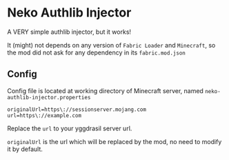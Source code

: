# Neko Authlib Injector

A VERY simple authlib injector, but it works!

It (might) not depends on any version of `Fabric Loader` and `Minecraft`, so the mod did not ask for any dependency in its `fabric.mod.json`

## Config

Config file is located at working directory of Minecraft server, named `neko-authlib-injector.properties`

```properties
originalUrl=https\://sessionserver.mojang.com
url=https\://example.com
```

Replace the `url` to your yggdrasil server url.

`originalUrl` is the url which will be replaced by the mod, no need to modify it by default.